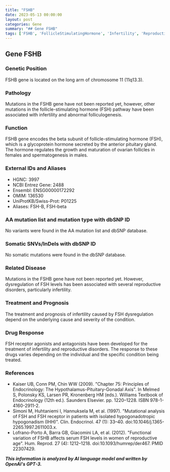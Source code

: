 ```yaml
---
title: "FSHB"
date: 2023-05-13 00:00:00
layout: post
categories: Gene
summary: "## Gene FSHB"
tags: ['FSHB', 'FollicleStimulatingHormone', 'Infertility', 'ReproductiveDisorders', 'PituitaryGland', 'FSHReceptor', 'DrugResponse', 'GeneticInformationAnalysis']
---
```


## Gene FSHB

### Genetic Position
FSHB gene is located on the long arm of chromosome 11 (11q13.3).

### Pathology
Mutations in the FSHB gene have not been reported yet, however, other mutations in the follicle-stimulating hormone (FSH) pathway have been associated with infertility and abnormal folliculogenesis.

### Function
FSHB gene encodes the beta subunit of follicle-stimulating hormone (FSH), which is a glycoprotein hormone secreted by the anterior pituitary gland. The hormone regulates the growth and maturation of ovarian follicles in females and spermatogenesis in males.

### External IDs and Aliases
- HGNC: 3997
- NCBI Entrez Gene: 2488
- Ensembl: ENSG00000172292
- OMIM: 136530
- UniProtKB/Swiss-Prot: P01225
- Aliases: FSH-B, FSH-beta

### AA mutation list and mutation type with dbSNP ID
No variants were found in the AA mutation list and dbSNP database.

### Somatic SNVs/InDels with dbSNP ID
No somatic mutations were found in the dbSNP database.

### Related Disease
Mutations in the FSHB gene have not been reported yet. However, dysregulation of FSH levels has been associated with several reproductive disorders, particularly infertility.

### Treatment and Prognosis
The treatment and prognosis of infertility caused by FSH dysregulation depend on the underlying cause and severity of the condition.

### Drug Response
FSH receptor agonists and antagonists have been developed for the treatment of infertility and reproductive disorders. The response to these drugs varies depending on the individual and the specific condition being treated.

### References
- Kaiser UB, Conn PM, Chin WW (2009). "Chapter 75: Principles of Endocrinology: The Hypothalamus-Pituitary-Gonadal Axis". In Melmed S, Polonsky KS, Larsen PR, Kronenberg HM (eds.). Williams Textbook of Endocrinology (12th ed.). Saunders Elsevier. pp. 1220–1228. ISBN 978-1-4160-2911-2.
- Simoni M, Huhtaniemi I, Hannuksela M, et al. (1997). "Mutational analysis of FSH and FSH receptor in patients with isolated hypogonadotropic hypogonadism (IHH)". Clin. Endocrinol. 47 (1): 33–40. doi:10.1046/j.1365-2265.1997.2611003.x.
- Lofrano-Porto A, Barra GB, Giacomini LA, et al. (2012). "Functional variation of FSHB affects serum FSH levels in women of reproductive age". Hum. Reprod. 27 (4): 1212–1218. doi:10.1093/humrep/der467. PMID 22307429.

**_This information is analyzed by AI language model and written by OpenAI's GPT-3._**